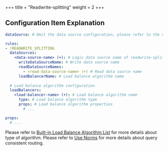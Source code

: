 +++
title = "Readwrite-splitting"
weight = 2
+++

## Configuration Item Explanation

```yaml
dataSource: # Omit the data source configuration, please refer to the usage

rules:
- !READWRITE_SPLITTING
  dataSources:
    <data-source-name> (+): # Logic data source name of readwrite-splitting
      writeDataSourceName: # Write data source name
      readDataSourceNames: 
        - <read-data-source-name> (+) # Read data source name
      loadBalancerName: # Load balance algorithm name
  
  # Load balance algorithm configuration
  loadBalancers:
    <load-balancer-name> (+): # Load balance algorithm name
      type: # Load balance algorithm type
      props: # Load balance algorithm properties
        # ...

props:
  # ...
```

Please refer to [Built-in Load Balance Algorithm List](/en/user-manual/shardingsphere-jdbc/configuration/built-in-algorithm/load-balance) for more details about type of algorithm.
Please refer to [Use Norms](/en/features/readwrite-splitting/use-norms) for more details about query consistent routing.
